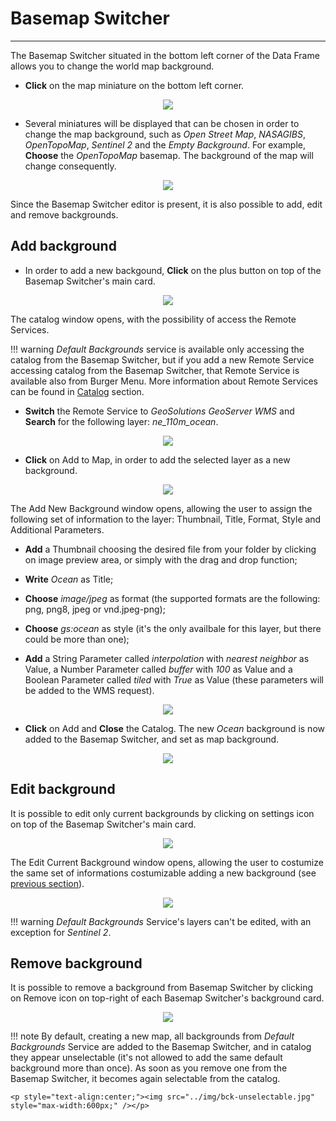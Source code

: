 # Basemap Switcher
******************

The Basemap Switcher situated in the bottom left corner of the Data Frame allows you to change the world map background.

* **Click** on the map miniature on the bottom left corner.

<p style="text-align:center;"><img src="../img/background.jpg" style="max-width:600px;" /></p>

* Several miniatures will be displayed that can be chosen in order to change the map background, such as *Open Street Map*, *NASAGIBS*, *OpenTopoMap*, *Sentinel 2* and the *Empty Background*. For example, **Choose** the *OpenTopoMap* basemap. The background of the map will change consequently.

<p style="text-align:center;"><img src="../img/back-selector.jpg" style="max-width:600px;" /></p>

Since the Basemap Switcher editor is present, it is also possible to add, edit and remove backgrounds.

Add background
-------------------

* In order to add a new backgound, **Click** on the plus button on top of the Basemap Switcher's main card.

<p style="text-align:center;"><img src="../img/add-back.jpg" style="max-width:600px;" /></p>

The catalog window opens, with the possibility of access the Remote Services.

!!! warning
    *Default Backgrounds* service is available only accessing the catalog from the Basemap Switcher, but if you add a new Remote Service accessing catalog from the Basemap Switcher, that Remote Service is available also from Burger Menu. More information about Remote Services can be found in [Catalog](catalog.md) section. 

* **Switch** the Remote Service to *GeoSolutions GeoServer WMS* and **Search** for the following layer: *ne_110m_ocean*. 

<p style="text-align:center;"><img src="../img/search-ocean.jpg" style="max-width:600px;"></p>

* **Click** on Add to Map, in order to add the selected layer as a new background.

<p style="text-align:center;"><img src="../img/add-ocean.jpg" style="max-width:600px;" /></p>

The Add New Background window opens, allowing the user to assign the following set of information to the layer: Thumbnail, Title, Format, Style and Additional Parameters.

* **Add** a Thumbnail choosing the desired file from your folder by clicking on image preview area, or simply with the drag and drop function;

* **Write** *Ocean* as Title;

* **Choose** *image/jpeg* as format (the supported formats are the following: png, png8, jpeg or vnd.jpeg-png);

* **Choose** *gs:ocean* as style (it's the only availbale for this layer, but there could be more than one);

* **Add** a String Parameter called *interpolation* with *nearest neighbor* as Value, a Number Parameter called *buffer* with *100* as Value and a Boolean Parameter called *tiled* with *True* as Value (these parameters will be added to the WMS request). 

<p style="text-align:center;"><img src="../img/add-bck-ocean.jpg" style="max-width:400px;" /></p>

* **Click** on Add and **Close** the Catalog. The new *Ocean* background is now added to the Basemap Switcher, and set as map background.

<p style="text-align:center;"><img src="../img/bck-setted.jpg" style="max-width:600px;" /></p>

Edit background
-------------------

It is possible to edit only current backgrounds by clicking on settings icon on top of the Basemap Switcher's main card. 

<p style="text-align:center;"><img src="../img/bck-settings.jpg" style="max-width:600px;" /></p>

The Edit Current Background window opens, allowing the user to costumize the same set of informations costumizable adding a new background (see [previous section](#add-background)).

<p style="text-align:center;"><img src="../img/edit-back-window.jpg" style="max-width:400px;" /></p>

!!! warning
    *Default Backgrounds* Service's layers can't be edited, with an exception for *Sentinel 2*.

Remove background
-------------------

It is possible to remove a background from Basemap Switcher by clicking on Remove icon on top-right of each Basemap Switcher's background card.

<p style="text-align:center;"><img src="../img/bck-delete.jpg" style="max-width:400px;" /></p>

!!! note
    By default, creating a new map, all backgrounds from *Default Backgrounds* Service are added to the Basemap Switcher, and in catalog they appear unselectable (it's not allowed to add the same default background more than once). As soon as you remove one from the Basemap Switcher, it becomes again selectable from the catalog.

    <p style="text-align:center;"><img src="../img/bck-unselectable.jpg" style="max-width:600px;" /></p>
